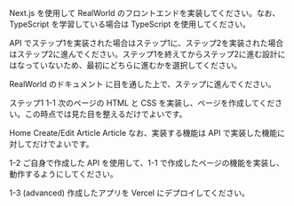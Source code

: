 Next.js を使用して RealWorld のフロントエンドを実装してください。なお、TypeScript を学習している場合は TypeScript を使用してください。

API でステップ1を実装された場合はステップ1に、ステップ2を実装された場合はステップ2に進んでください。ステップ1を終えてからステップ2に進む設計にはなっていないため、最初にどちらに進むかを選択してください。

RealWorld のドキュメント に目を通した上で、ステップに進んでください。

ステップ1
1-1
次のページの HTML と CSS を実装し、ページを作成してください。この時点では見た目を整えるだけでよいです。

Home
Create/Edit Article
Article
なお、実装する機能は API で実装した機能に対してだけでよいです。

1-2
ご自身で作成した API を使用して、1-1 で作成したページの機能を実装し、動作するようにしてください。

1-3 (advanced)
作成したアプリを Vercel にデプロイしてください。